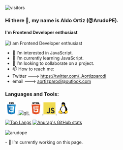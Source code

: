 ![visitors](https://visitor-badge.glitch.me/badge?page_id=arudope)
### Hi there 👋, my name is Aldo Ortiz (@ArudoPE).
#### I'm Frontend Developer enthusiast
![I am Frontend Developer enthusiast](https://i.imgur.com/gmuwgwk.jpg)

- 👀 I’m interested in JavaScript.
- 🌱 I’m currently learning JavaScript.
- 💞️ I’m looking to collaborate on a project.
- 📫 How to reach me: 
- Twitter ---> https://twitter.com/_Aortizparodi
- email   ---> aortizparodi@outlook.com
<h3 align="left">Languages and Tools:</h3>
<p align="left"> <a href="https://www.w3schools.com/css/" target="_blank"> <img src="https://raw.githubusercontent.com/devicons/devicon/master/icons/css3/css3-original-wordmark.svg" alt="css3" width="40" height="40"/> </a> <a href="https://git-scm.com/" target="_blank"> <img src="https://www.vectorlogo.zone/logos/git-scm/git-scm-icon.svg" alt="git" width="40" height="40"/> </a> <a href="https://www.w3.org/html/" target="_blank"> <img src="https://raw.githubusercontent.com/devicons/devicon/master/icons/html5/html5-original-wordmark.svg" alt="html5" width="40" height="40"/> </a> <a href="https://developer.mozilla.org/en-US/docs/Web/JavaScript" target="_blank"> <img src="https://raw.githubusercontent.com/devicons/devicon/master/icons/javascript/javascript-original.svg" alt="javascript" width="40" height="40"/> </a> <a href="https://www.linux.org/" target="_blank"> <img src="https://raw.githubusercontent.com/devicons/devicon/master/icons/linux/linux-original.svg" alt="linux" width="40" height="40"/> </a> </p>

[![Top Langs](https://github-readme-stats.vercel.app/api/top-langs/?username=arudope&layout=compact)](https://github.com/arudope/github-readme-stats)
[![Anurag's GitHub stats](https://github-readme-stats.vercel.app/api?username=arudope&show_icons=true&theme=synthwave)](https://github.com/arudope/github-readme-stats)

<p> <img align="center" src="https://github-readme-streak-stats.herokuapp.com/?user=arudope&" alt="arudope" /> </p>
- 🔭 I’m currently working on this page.
